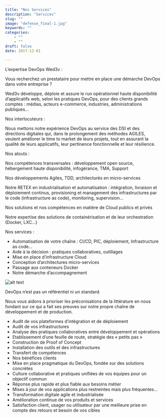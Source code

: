 ```yaml
---
title: "Nos Services"
description: "Services"
slug: ""
image: "defense_final-1.jpg"
keywords: ""
categories:
    - ""
    - ""
draft: false
date: 2017-12-01

---
```


L’expertise DevOps Wed3v :

Vous recherchez un prestataire pour mettre en place une démarche DevOps dans votre entreprise ?  

Wed3v développe, déploie et assure le run opérationnel haute disponibilité d’applicatifs web, selon les pratiques DevOps, pour des clients grands comptes : médias, acteurs e-commerce, industries, administrations publiques…

Nos interlocuteurs :

Nous mettons notre expérience DevOps au service des DSI et des directions digitales qui, dans le prolongement des méthodes AGILES, veulent améliorer le time to market de leurs projets, tout en assurant la qualité de leurs applicatifs, leur pertinence fonctionnelle et leur résilience.

Nos atouts :

Nos compétences transversales : développement open source, hébergement haute disponibilité, infogérance, TMA, Support

Nos développements Agiles, TDD, architecturés en micro-services

Notre RETEX en industrialisation et automatisation : intégration, livraison et déploiement continus, provisioning et management des infrastructures par le code (infrastructure as code), monitoring, supervision…

Nos solutions et nos compétences en matière de Cloud publics et privés

Notre expertise des solutions de containérisation et de leur orchestration (Docker, LXC…)

Nos services :

- Automatisation de votre chaîne : CI/CD, PIC, déploiement, Infrastructure as code…
- Aide à la décision : pratiques collaboratives, outillages
- Mise en place d’infrastructure Cloud
- Conception d’architectures micro-services
- Passage aux conteneurs Docker
- Notre démarche d’accompagnement

![alt text](/img/devops_outils.jpg)


DevOps n’est pas un référentiel ni un standard.

Nous vous aidons  à prioriser les préconisations de la littérature en nous fondant sur ce qui a fait ses preuves sur notre propre chaîne de développement et de production.

- Audit de vos plateformes d’intégration et de déploiement
- Audit de vos infrastructures
- Analyse des pratiques collaboratives entre développement et opérations
- Etablissement d’une feuille de route, stratégie des « petits pas »
- Construction de Proof of Concept
- Installation des outils et des infrastructures
- Transfert de compétences
- Nos bénéfices clients
- Mise en place pragmatique du DevOps, fondée sur des solutions concrètes
- Culture collaborative et pratiques unifiées de vos équipes pour un objectif commun
- Réponse plus rapide et plus fiable aux besoins métier
- Mises à jour de vos applications plus restreintes mais plus fréquentes…
- Transformation digitale agile et industrialisée
- Amélioration continue de vos produits et services
- Satisfaction client, usager ou utilisateur par une meilleure prise en compte des retours et besoin de vos cibles
